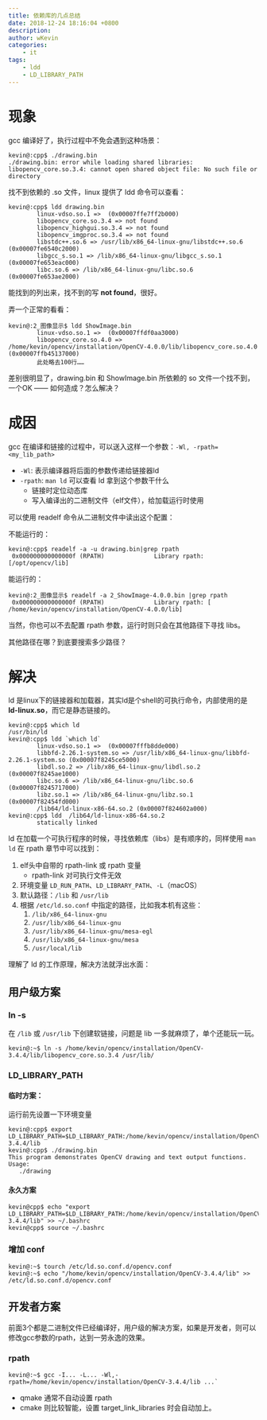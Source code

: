 ```yaml
---
title: 依赖库的几点总结
date: 2018-12-24 18:16:04 +0800
description: 
author: wKevin
categories: 
	- it
tags:
	- ldd
	- LD_LIBRARY_PATH
---
```


# 现象

gcc 编译好了，执行过程中不免会遇到这种场景：

```
kevin@:cpp$ ./drawing.bin
./drawing.bin: error while loading shared libraries: libopencv_core.so.3.4: cannot open shared object file: No such file or directory
``` 

找不到依赖的 .so 文件，linux 提供了 ldd 命令可以查看：

```
kevin@:cpp$ ldd drawing.bin
        linux-vdso.so.1 =>  (0x00007ffe7ff2b000)
        libopencv_core.so.3.4 => not found
        libopencv_highgui.so.3.4 => not found
        libopencv_imgproc.so.3.4 => not found
        libstdc++.so.6 => /usr/lib/x86_64-linux-gnu/libstdc++.so.6 (0x00007fe6540c2000)
        libgcc_s.so.1 => /lib/x86_64-linux-gnu/libgcc_s.so.1 (0x00007fe653eac000)
        libc.so.6 => /lib/x86_64-linux-gnu/libc.so.6 (0x00007fe653ae2000)
```

能找到的列出来，找不到的写 **not found**，很好。

弄一个正常的看看：

```
kevin@:2_图像显示$ ldd ShowImage.bin
        linux-vdso.so.1 =>  (0x00007ffdf0aa3000)
        libopencv_core.so.4.0 => /home/kevin/opencv/installation/OpenCV-4.0.0/lib/libopencv_core.so.4.0 (0x00007ffb45137000)
		此处略去100行……
```
差别很明显了，drawing.bin 和 ShowImage.bin 所依赖的 so 文件一个找不到，一个OK —— 如何造成？怎么解决？

# 成因

gcc 在编译和链接的过程中，可以送入这样一个参数：`-Wl, -rpath=<my_lib_path>` 

- `-Wl`: 表示编译器将后面的参数传递给链接器ld
- `-rpath`: `man ld` 可以查看 ld 拿到这个参数干什么
	- 链接时定位动态库
	- 写入编译出的二进制文件（elf文件），给加载运行时使用

可以使用 readelf 命令从二进制文件中读出这个配置：

不能运行的：

```
kevin@:cpp$ readelf -a -u drawing.bin|grep rpath
 0x000000000000000f (RPATH)              Library rpath: [/opt/opencv/lib]
```

能运行的：

```
kevin@:2_图像显示$ readelf -a 2_ShowImage-4.0.0.bin |grep rpath
 0x000000000000000f (RPATH)              Library rpath: [ /home/kevin/opencv/installation/OpenCV-4.0.0/lib]
```

当然，你也可以不去配置 rpath 参数，运行时则只会在其他路径下寻找 libs。

其他路径在哪？到底要搜索多少路径？

# 解决

ld 是linux下的链接器和加载器，其实ld是个shell的可执行命令，内部使用的是 **ld-linux.so**，而它是静态链接的。

```
kevin@:cpp$ which ld
/usr/bin/ld
kevin@:cpp$ ldd `which ld`
        linux-vdso.so.1 =>  (0x00007fffb8dde000)
        libbfd-2.26.1-system.so => /usr/lib/x86_64-linux-gnu/libbfd-2.26.1-system.so (0x00007f8245ce5000)
        libdl.so.2 => /lib/x86_64-linux-gnu/libdl.so.2 (0x00007f8245ae1000)
        libc.so.6 => /lib/x86_64-linux-gnu/libc.so.6 (0x00007f8245717000)
        libz.so.1 => /lib/x86_64-linux-gnu/libz.so.1 (0x00007f82454fd000)
        /lib64/ld-linux-x86-64.so.2 (0x00007f824602a000)
kevin@:cpp$ ldd  /lib64/ld-linux-x86-64.so.2
        statically linked
```

ld 在加载一个可执行程序的时候，寻找依赖库（libs）是有顺序的，同样使用 `man ld` 在 rpath 章节中可以找到：

1. elf头中自带的 rpath-link 或 rpath 变量
	* rpath-link 对可执行文件无效 
2. 环境变量 `LD_RUN_PATH`、`LD_LIBRARY_PATH`、`-L`（macOS）
3. 默认路径：`/lib` 和 `/usr/lib`
4. 根据 `/etc/ld.so.conf` 中指定的路径，比如我本机有这些：
	1. `/lib/x86_64-linux-gnu`
	2. `/usr/lib/x86_64-linux-gnu`
	3. `/usr/lib/x86_64-linux-gnu/mesa-egl`
	4. `/usr/lib/x86_64-linux-gnu/mesa`
	5. `/usr/local/lib` 

理解了 ld 的工作原理，解决方法就浮出水面：

## 用户级方案

### ln -s

在 `/lib` 或 `/usr/lib` 下创建软链接，问题是 lib 一多就麻烦了，单个还能玩一玩。

```
kevin@:~$ ln -s /home/kevin/opencv/installation/OpenCV-3.4.4/lib/libopencv_core.so.3.4 /usr/lib/
```


### LD_LIBRARY_PATH

#### 临时方案：

运行前先设置一下环境变量

```
kevin@:cpp$ export LD_LIBRARY_PATH=$LD_LIBRARY_PATH:/home/kevin/opencv/installation/OpenCV-3.4.4/lib
kevin@:cpp$ ./drawing.bin
This program demonstrates OpenCV drawing and text output functions.
Usage:
   ./drawing
```

#### 永久方案

```
kevin@cpp$ echo "export LD_LIBRARY_PATH=$LD_LIBRARY_PATH:/home/kevin/opencv/installation/OpenCV-3.4.4/lib" >> ~/.bashrc
kevin@cpp$ source ~/.bashrc
```

### 增加 conf

```
kevin@:~$ tourch /etc/ld.so.conf.d/opencv.conf
kevin@:~$ echo "/home/kevin/opencv/installation/OpenCV-3.4.4/lib" >> /etc/ld.so.conf.d/opencv.conf
```

## 开发者方案

前面3个都是二进制文件已经编译好，用户级的解决方案，如果是开发者，则可以修改gcc参数的rpath，达到一劳永逸的效果。

### rpath

```
kevin@:~$ gcc -I... -L... -Wl,-rpath=/home/kevin/opencv/installation/OpenCV-3.4.4/lib ...`
```

- qmake 通常不自动设置 rpath
- cmake 则比较智能，设置 target_link_libraries 时会自动加上。